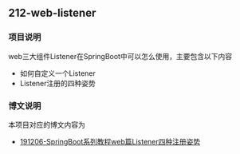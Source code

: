 ## 212-web-listener

### 项目说明

web三大组件Listener在SpringBoot中可以怎么使用，主要包含以下内容

- 如何自定义一个Listener
- Listener注册的四种姿势



### 博文说明

本项目对应的博文内容为

- [191206-SpringBoot系列教程web篇Listener四种注册姿势](http://spring.hhui.top/spring-blog/2019/12/06/191206-SpringBoot%E7%B3%BB%E5%88%97%E6%95%99%E7%A8%8Bweb%E7%AF%87Listener%E5%9B%9B%E7%A7%8D%E6%B3%A8%E5%86%8C%E5%A7%BF%E5%8A%BF/)